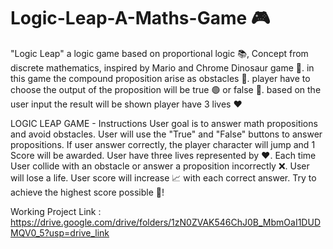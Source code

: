 # Logic-Leap-A-Maths-Game 🎮
"Logic Leap" a logic game based on proportional logic 📚, Concept from discrete mathematics, inspired by Mario and Chrome Dinosaur game 🦖. in this game the compound proposition arise as obstacles 🧱. player have to choose the output of the proposition will be true 🟢 or false 🔴. based on the user input the result will be shown player have 3 lives ❤️

LOGIC LEAP GAME - Instructions User goal is to answer math propositions and avoid obstacles. User will use the "True" and "False" buttons to answer propositions. If user answer correctly, the player character will jump and 1 Score will be awarded. User have three lives represented by ❤️. Each time User collide with an obstacle or answer a proposition incorrectly ❌. User will lose a life. User score will increase 📈 with each correct answer. Try to achieve the highest score possible 🎯!


Working Project Link : https://drive.google.com/drive/folders/1zN0ZVAK546ChJ0B_MbmOaI1DUDMQV0_5?usp=drive_link
